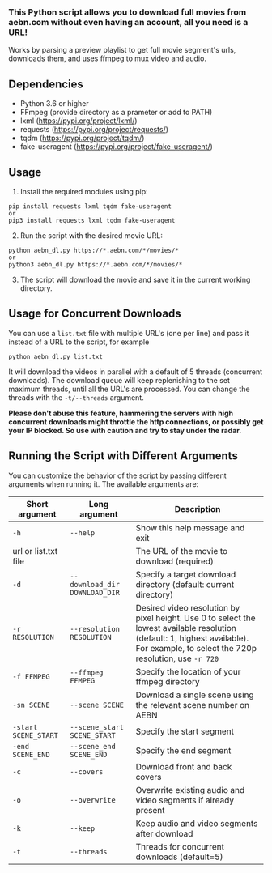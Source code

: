 ### This Python script allows you to download full movies from aebn.com without even having an account, all you need is a URL!  
Works by parsing a preview playlist to get full movie segment's urls, downloads them, and uses ffmpeg to mux video and audio.

## Dependencies
- Python 3.6 or higher
- FFmpeg (provide directory as a prameter or add to PATH)
- lxml (https://pypi.org/project/lxml/)
- requests (https://pypi.org/project/requests/)
- tqdm (https://pypi.org/project/tqdm/)
- fake-useragent (https://pypi.org/project/fake-useragent/)

## Usage

1. Install the required modules using pip:

```
pip install requests lxml tqdm fake-useragent
or
pip3 install requests lxml tqdm fake-useragent
```
2. Run the script with the desired movie URL:
```
python aebn_dl.py https://*.aebn.com/*/movies/*
or
python3 aebn_dl.py https://*.aebn.com/*/movies/*
```

3. The script will download the movie and save it in the current working directory.

## Usage for Concurrent Downloads
You can use a `list.txt` file with multiple URL's (one per line) and pass it instead of a URL to the script, for example
```
python aebn_dl.py list.txt
```
It will download the videos in parallel with a default of 5 threads (concurrent downloads). The download queue will keep replenishing to the set maximum threads, until all the URL's are processed. You can change the threads with the `-t/--threads` argument.

**Please don't abuse this feature, hammering the servers with high concurrent downloads might throttle the http connections, or possibly get your IP blocked. So use with caution and try to stay under the radar.**

## Running the Script with Different Arguments

You can customize the behavior of the script by passing different arguments when running it. The available arguments are:

| Short argument | Long argument| Description |
| --- | --- | --- |
|`-h` | `--help` | Show this help message and exit |
|url or list.txt file | | The URL of the movie to download (required) |
|`-d` | `--download_dir DOWNLOAD_DIR` | Specify a target download directory (default: current directory) |
|`-r RESOLUTION` | `--resolution RESOLUTION` | Desired video resolution by pixel height. Use 0 to select the lowest available resolution (default: 1, highest available). For example, to select the 720p resolution, use `-r 720` |
|`-f FFMPEG` | `--ffmpeg FFMPEG` | Specify the location of your ffmpeg directory |
|`-sn SCENE` | `--scene SCENE` | Download a single scene using the relevant scene number on AEBN |
|`-start SCENE_START` | `--scene_start SCENE_START` | Specify the start segment |
|`-end SCENE_END` | `--scene_end SCENE_END` | Specify the end segment |
|`-c` | `--covers` | Download front and back covers |
|`-o` | `--overwrite` | Overwrite existing audio and video segments if already present |
|`-k` | `--keep` | Keep audio and video segments after download |
|`-t` | `--threads` | Threads for concurrent downloads (default=5) |
